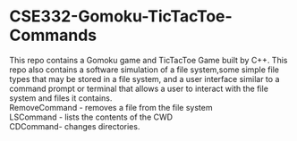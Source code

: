 # CSE332-Gomoku-TicTacToe-Commands


This repo contains a Gomoku game and TicTacToe Game built by C++.
This repo also contains a software simulation of a file system,some simple file types that may be stored in a file system, and a user interface similar to a command prompt or terminal that allows a user to interact with the file system and files it contains.     
RemoveCommand - removes a file from the file system   
LSCommand - lists the contents of the CWD   
CDCommand- changes directories.    

